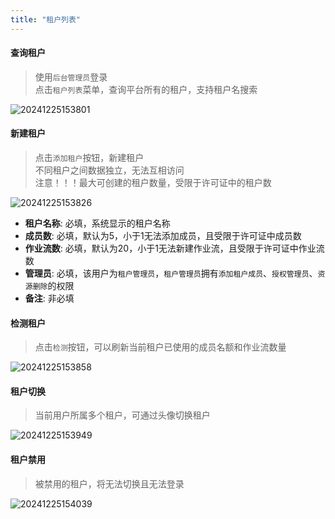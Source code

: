 ```yaml
---
title: "租户列表"
---
```


#### 查询租户

> 使用`后台管理员`登录   
> 点击`租户列表`菜单，查询平台所有的租户，支持租户名搜索

![20241225153801](https://img.isxcode.com/picgo/20241225153801.png)

#### 新建租户

> 点击`添加租户`按钮，新建租户   
> 不同租户之间数据独立，无法互相访问   
> 注意！！！最大可创建的租户数量，受限于许可证中的租户数

![20241225153826](https://img.isxcode.com/picgo/20241225153826.png)

- **租户名称**: 必填，系统显示的租户名称
- **成员数**: 必填，默认为5，小于1无法添加成员，且受限于许可证中成员数
- **作业流数**: 必填，默认为20，小于1无法新建作业流，且受限于许可证中作业流数
- **管理员**: 必填，该用户为`租户管理员`，`租户管理员`拥有`添加租户成员`、`授权管理员`、`资源删除`的权限
- **备注**: 非必填

#### 检测租户

> 点击`检测`按钮，可以刷新当前租户已使用的成员名额和作业流数量

![20241225153858](https://img.isxcode.com/picgo/20241225153858.png)

#### 租户切换

> 当前用户所属多个租户，可通过头像切换租户

![20241225153949](https://img.isxcode.com/picgo/20241225153949.png)

#### 租户禁用

> 被禁用的租户，将无法切换且无法登录

![20241225154039](https://img.isxcode.com/picgo/20241225154039.png)